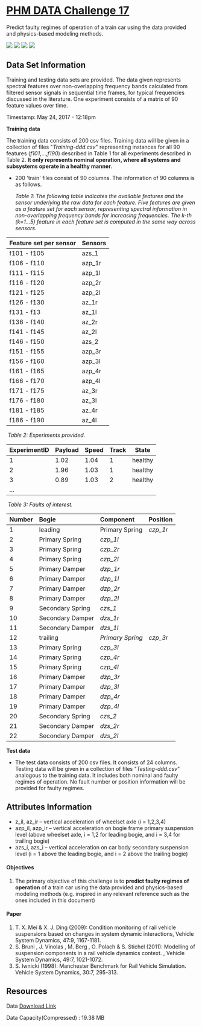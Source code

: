 # [PHM DATA Challenge 17](<https://www.phmsociety.org/events/conference/phm/17/data-challenge>)
Predict faulty regimes of operation of a train car using the data provided and physics-based modeling methods.     

![](https://img.shields.io/badge/sector-mechanical-purple.svg)
![](https://img.shields.io/badge/labeled-implicit-green.svg)
![](https://img.shields.io/badge/time--series-yes-blue.svg) ![](<https://img.shields.io/badge/simulation-yes-blue.svg>) 

## Data Set Information 

Training and testing data sets are provided. The data given represents spectral features over non-overlapping frequency bands calculated from filtered sensor signals in sequential time frames, for typical frequencies discussed in the literature. One experiment consists of a matrix of 90 feature values over time.    

Timestamp: May 24, 2017 - 12:18pm    

__Training data__   

The training data consists of 200 csv files. Training data will be given in a collection of files "*Training-ddd.csv*" representing instances for all 90 features (*f101*,…,*f190*) described in Table 1 for all experiments described in Table 2. __It only represents nominal operation, where all systems and subsystems operate in a healthy manner__.           

- 200 'train' files consist of 90 columns. The information of 90 columns is as follows.         

  *Table 1: The following table indicates the available features and the sensor underlying the raw data for each feature. Five features are given as a feature set for each sensor, representing spectral information in non-overlapping frequency bands for increasing frequencies. The k-th (k=1...5) feature in each feature set is computed in the same way across sensors.*   

| Feature set per sensor | Sensors |
| ---------------------- | ------- |
| f101 - f105            | azs_1   |
| f106 - f110            | azp_1r  |
| f111 - f115            | azp_1l  |
| f116 - f120            | azp_2r  |
| f121 - f125            | azp_2l  |
| f126 - f130            | az_1r   |
| f131 - f13             | az_1l   |
| f136 - f140            | az_2r   |
| f141 - f145            | az_2l   |
| f146 - f150            | azs_2   |
| f151 - f155            | azp_3r  |
| f156 - f160            | azp_3l  |
| f161 - f165            | azp_4r  |
| f166 - f170            | azp_4l  |
| f171 - f175            | az_3r   |
| f176 - f180            | az_3l   |
| f181 - f185            | az_4r   |
| f186 - f190            | az_4l   |

​	*Table 2: Experiments provided.* 

| ExperimentID | Payload | Speed | Track | State   |
| ------------ | ------- | ----- | ----- | ------- |
| 1            | 1.02    | 1.04  | 1     | healthy |
| 2            | 1.96    | 1.03  | 1     | healthy |
| 3            | 0.89    | 1.03  | 2     | healthy |
| ...          |         |       |       |         |

​	*Table 3: Faults of interest.*    

| Number | Bogie            | Component        | Position |
| :----- | :--------------- | :--------------- | :------- |
| 1      | leading          | Primary Spring   | *czp_1r* |
| 2      | Primary Spring   | *czp_1l*         |          |
| 3      | Primary Spring   | *czp_2r*         |          |
| 4      | Primary Spring   | *czp_2l*         |          |
| 5      | Primary Damper   | *dzp_1r*         |          |
| 6      | Primary Damper   | *dzp_1l*         |          |
| 7      | Primary Damper   | *dzp_2r*         |          |
| 8      | Primary Damper   | *dzp_2l*         |          |
| 9      | Secondary Spring | *czs_1*          |          |
| 10     | Secondary Damper | *dzs_1r*         |          |
| 11     | Secondary Damper | *dzs_1l*         |          |
| 12     | trailing         | *Primary Spring* | *czp_3r* |
| 13     | Primary Spring   | *czp_3l*         |          |
| 14     | Primary Spring   | *czp_4r*         |          |
| 15     | Primary Spring   | *czp_4l*         |          |
| 16     | Primary Damper   | *dzp_3r*         |          |
| 17     | Primary Damper   | *dzp_3l*         |          |
| 18     | Primary Damper   | *dzp_4r*         |          |
| 19     | Primary Damper   | *dzp_4l*         |          |
| 20     | Secondary Spring | *czs_2*          |          |
| 21     | Secondary Damper | *dzs_2r*         |          |
| 22     | Secondary Damper | *dzs_2l*         |          |

__Test data__    

- The test data consists of 200 csv files. It consists of 24 columns. Testing data will be given in a collection of files "*Testing-ddd.csv*" analogous to the training data. It includes both nominal and faulty regimes of operation. No fault number or position information will be provided for faulty regimes.        

## Attributes Information
- z_il, az_ir – vertical acceleration of wheelset axle (i = 1,2,3,4)
- azp_il, azp_ir – vertical acceleration on bogie frame primary suspension level (above wheelset axle, i = 1,2 for leading bogie, and i = 3,4 for trailing bogie)
- azs_i, azs_i – vertical acceleration on car body secondary suspension level (i = 1 above the leading bogie, and i = 2 above the trailing bogie)


#### Objectives          

1. The primary objective of this challenge is to **predict faulty regimes of operation** of a train car using the data provided and physics-based modeling methods (e.g. inspired in any relevant reference such as the ones included in this document)       

#### Paper     

1. T. X. Mei & X. J. Ding (2009): Condition monitoring of rail vehicle suspensions based on changes in system dynamic interactions, Vehicle System Dynamics, 47:9, 1167-1181.  
2. S. Bruni , J. Vinolas , M. Berg , O. Polach & S. Stichel (2011): Modelling of suspension components in a rail vehicle dynamics context. , Vehicle System Dynamics, 49:7, 1021-1072.  
3. S. Iwnicki (1998): Manchester Benchmark for Rail Vehicle Simulation. Vehicle System Dynamics, 30:7, 295-313.     

## Resources
Data [Download Link](<https://www.phmsociety.org/events/conference/phm/17/data-challenge>     
)

Data Capacity(Compressed) : 19.38 MB        

